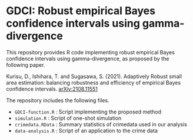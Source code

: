 # GDCI: Robust empirical Bayes confidence intervals using gamma-divergence

This repository provides R code implementing robust empirical Bayes confidence intervals using gamma-divergence, as proposed by the following paper.

Kurisu, D., Ishihara, T. and Sugasawa, S. (2021). Adaptively Robust small area estimation: balancing robustness and efficiency of empirical Bayes confidence intervals. [arXiv:2108.11551](https://arxiv.org/abs/2108.11551)

The repository includes the following files.

* `GDCI-function.R` : Script implementing the proposed method
* `simulation.R` : Script of one-shot simulation 
* `crimedata.RData` : Summary statistics of crimedata used in our analysis 
* `data-analysis.R` : Script of an application to the crime data






